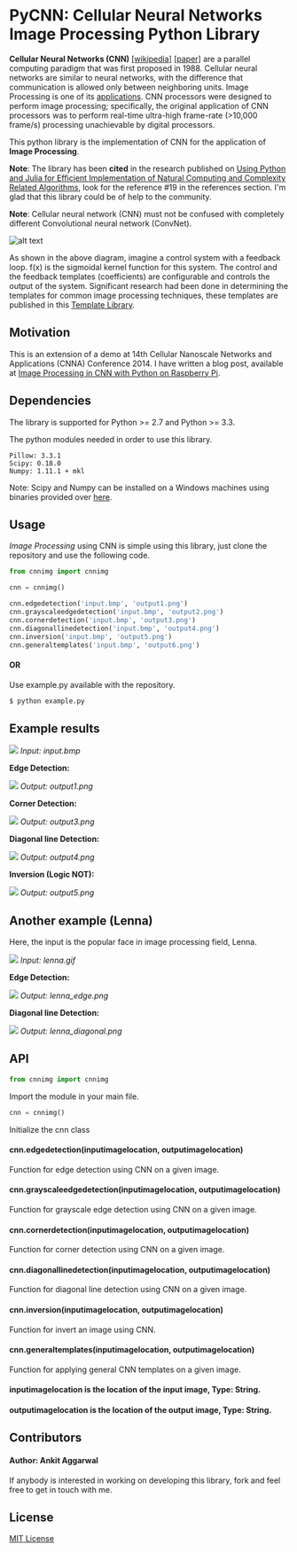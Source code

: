 # PyCNN: Cellular Neural Networks Image Processing Python Library

**Cellular Neural Networks (CNN)** [[wikipedia]](https://en.wikipedia.org/wiki/Cellular_neural_network) [[paper]](http://ieeexplore.ieee.org/stamp/stamp.jsp?arnumber=7600) are a parallel computing paradigm that was first proposed in 1988. Cellular neural networks are similar to neural networks, with the difference that communication is allowed only between neighboring units. Image Processing is one of its [applications](https://en.wikipedia.org/wiki/Cellular_neural_network#Applications). CNN processors were designed to perform image processing; specifically, the original application of CNN processors was to perform real-time ultra-high frame-rate (>10,000 frame/s) processing unachievable by digital processors.

This python library is the implementation of CNN for the application of **Image Processing**.

**Note**: The library has been **cited** in the research published on [Using Python and Julia for Efficient Implementation of Natural Computing and Complexity Related Algorithms](http://ieeexplore.ieee.org/xpl/articleDetails.jsp?arnumber=7168488), look for the reference #19 in the references section. I'm glad that this library could be of help to the community.

**Note**: Cellular neural network (CNN) must not be confused with completely different Convolutional neural network (ConvNet).

![alt text](http://www.isiweb.ee.ethz.ch/haenggi/CNN_web/CNN_figures/blockdiagram.gif "CNN Architecture")

As shown in the above diagram, imagine a control system with a feedback loop. f(x) is the sigmoidal kernel function for this system. The control and the feedback templates (coefficients) are configurable and controls the output of the system. Significant research had been done in determining the templates for common image processing techniques, these templates are published in this [Template Library](http://cnn-technology.itk.ppke.hu/Template_library_v4.0alpha1.pdf).

## Motivation

This is an extension of a demo at 14th Cellular Nanoscale Networks and Applications (CNNA) Conference 2014. I have written a blog post, available at [Image Processing in CNN with Python on Raspberry Pi](http://blog.ankitaggarwal.me/technology/image-processing-with-cellular-neural-networks-using-python-on-raspberry-pi/).

## Dependencies

The library is supported for Python >= 2.7 and Python >= 3.3.

The python modules needed in order to use this library.
```
Pillow: 3.3.1
Scipy: 0.18.0
Numpy: 1.11.1 + mkl
```
Note: Scipy and Numpy can be installed on a Windows machines using binaries provided over [here](http://www.lfd.uci.edu/%7Egohlke/pythonlibs).

## Usage
*Image Processing* using CNN is simple using this library, just clone the repository and use the following code.
```python
from cnnimg import cnnimg

cnn = cnnimg()

cnn.edgedetection('input.bmp', 'output1.png')
cnn.grayscaleedgedetection('input.bmp', 'output2.png')
cnn.cornerdetection('input.bmp', 'output3.png')
cnn.diagonallinedetection('input.bmp', 'output4.png')
cnn.inversion('input.bmp', 'output5.png')
cnn.generaltemplates('input.bmp', 'output6.png')
```
#### OR
Use example.py available with the repository.
```sh
$ python example.py
```

## Example results

![](https://raw.githubusercontent.com/ankitaggarwal011/PyCNN/master/images/input.bmp)
*Input: input.bmp*

**Edge Detection:**

![](https://raw.githubusercontent.com/ankitaggarwal011/PyCNN/master/images/output1.png)
*Output: output1.png*


**Corner Detection:**

![](https://raw.githubusercontent.com/ankitaggarwal011/PyCNN/master/images/output3.png)
*Output: output3.png*


**Diagonal line Detection:**

![](https://raw.githubusercontent.com/ankitaggarwal011/PyCNN/master/images/output4.png)
*Output: output4.png*


**Inversion (Logic NOT):**

![](https://raw.githubusercontent.com/ankitaggarwal011/PyCNN/master/images/output5.png)
*Output: output5.png*

## Another example (Lenna)

Here, the input is the popular face in image processing field, Lenna.

![](https://raw.githubusercontent.com/ankitaggarwal011/PyCNN/master/images/lenna.gif)
*Input: lenna.gif*


**Edge Detection:**

![](https://raw.githubusercontent.com/ankitaggarwal011/PyCNN/master/images/lenna_edge.png)
*Output: lenna_edge.png*


**Diagonal line Detection:**

![](https://raw.githubusercontent.com/ankitaggarwal011/PyCNN/master/images/lenna_diagonal.png)
*Output: lenna_diagonal.png*


## API
```python
from cnnimg import cnnimg
```
Import the module in your main file.

```python
cnn = cnnimg()
```
Initialize the cnn class

#### cnn.edgedetection(inputimagelocation, outputimagelocation)
Function for edge detection using CNN on a given image.
#### cnn.grayscaleedgedetection(inputimagelocation, outputimagelocation)
Function for grayscale edge detection using CNN on a given image.
#### cnn.cornerdetection(inputimagelocation, outputimagelocation)
Function for corner detection using CNN on a given image.
#### cnn.diagonallinedetection(inputimagelocation, outputimagelocation)
Function for diagonal line detection using CNN on a given image.
#### cnn.inversion(inputimagelocation, outputimagelocation)
Function for invert an image using CNN.
#### cnn.generaltemplates(inputimagelocation, outputimagelocation)
Function for applying general CNN templates on a given image.

#### inputimagelocation is the location of the input image, Type: String.
#### outputimagelocation is the location of the output image, Type: String.


## Contributors

#### Author: Ankit Aggarwal

If anybody is interested in working on developing this library, fork and feel free to get in touch with me.

## License

[MIT License](https://github.com/ankitaggarwal011/CNN-Image-Processing/blob/master/LICENSE)
